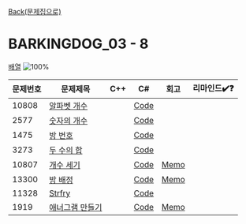 [Back(문제집으로)](/Workbook/README.md)

# BARKINGDOG_03 - 8

[배열](https://github.com/encrypted-def/basic-algo-lecture/blob/master/workbook/0x03.md)
![100%](https://progress-bar.xyz/8/?scale=8&title=progress&width=500&color=babaca&suffix=/8)

| 문제번호 | 문제제목                               | C++ | C#  | 회고 | 리마인드✔️❓ |
| -------- | -------------------------------------- | --- | --- | ---- | ------------ |
| 10808    | [알파벳 개수](https://boj.kr/10808)    |     | [Code](../Baekjoon/Bronze/10808.cs) |      |              |
| 2577     | [숫자의 개수](https://boj.kr/2577)     |   | [Code](../Baekjoon/Bronze/2577.cs) |   |              |
| 1475     | [방 번호](https://boj.kr/1475)         |     | [Code](../Baekjoon/Silver/1475.cs) |      |              |
| 3273     | [두 수의 합](https://boj.kr/3273)      |     | [Code](../Baekjoon/Silver/3273.cs) |      |              |
| 10807    | [개수 세기](https://boj.kr/10807)      |   | [Code](../Baekjoon/Bronze/10807.cs) | [Memo](../Baekjoon/Bronze/10807.md) |              |
| 13300    | [방 배정](https://boj.kr/13300)        |     | [Code](../Baekjoon/Bronze/13300.cs) | [Memo](../Baekjoon/Bronze/13300.md) |              |
| 11328    | [Strfry](https://boj.kr/11328)         |     | [Code](../Baekjoon/Bronze/11328.cs) |      |              |
| 1919     | [애너그램 만들기](https://boj.kr/1919) |     | [Code](../Baekjoon/Bronze/1919.cs) | [Memo](../Baekjoon/Bronze/1919.md) |              |
